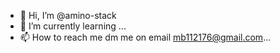 - 👋 Hi, I’m @amino-stack
- 🌱 I’m currently learning ...
- 📫 How to reach me dm me on email mb112176@gmail.com...

<!---
amino-stack/amino-stack is a ✨ special ✨ repository because its `README.md` (this file) appears on your GitHub profile.
You can click the Preview link to take a look at your changes.
--->
